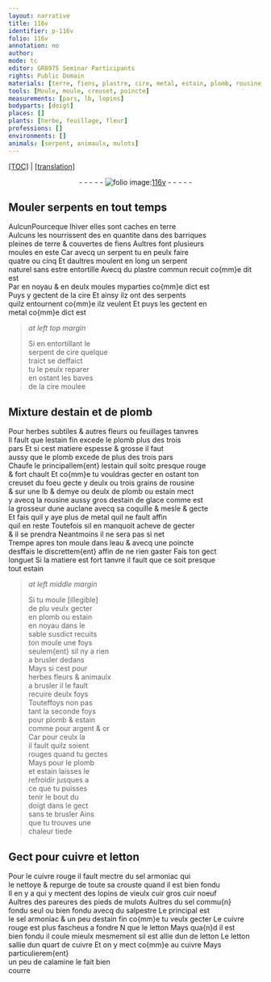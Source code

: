 ```yaml
---
layout: narrative
title: 116v
identifier: p-116v
folio: 116v
annotation: no
author:
mode: tc
editor: GR8975 Seminar Participants
rights: Public Domain
materials: [terre, fiens, plastre, cire, metal, estain, plomb, rousine, estain de glace, eau, argent, or, cuivre, letton, cuivre rouge, sel armoniac, vieulx cuir, cuir noeuf, pieds de mulots, sel commu{n}, salpestre, estain fin, calamine]
tools: [Moule, moule, creuset, poincte]
measurements: [pars, lb, lopins]
bodyparts: [doigt]
places: []
plants: [herbe, feuillage, fleur]
professions: []
environments: []
animals: [serpent, animaulx, mulots]
---
```


<p><a href="{{ site.baseurl }}/diplomatic/">[TOC]</a> | <a href="{{ site.baseurl }}/texts/p-116v_tl/">[translation]</a></p><div class="folio" align="center">- - - - - <a href="http://gallica.bnf.fr/ark:/12148/btv1b10500001g/f238.image" target="_blank"><img src="https://cu-mkp.github.io/2017-workshop-edition/assets/photo-icon.png" alt="folio image: " style="display:inline-block; margin-bottom:-3px;"/>116v</a> - - - - - </div>  
  

## <span class="tl">Moule</span>r <span class="al">serpent</span>s <span class="tmp">en tout temps</span>

 
<span class="del">Aulcun</span>Pourceque lhiver elles sont caches en <span class="m">terre</span><br/> Aulcuns les nourrissent <span class="del">des</span> en quantite dans des barriques<br/> pleines de <span class="m">terre</span> & couvertes de <span class="m">fiens</span> Aultres font plusieurs<br/> <span class="tl">moule</span>s en este Car avecq un <span class="al">serpent</span> tu en peulx faire<br/> quatre ou cinq Et daultres <span class="tl">moule</span>nt en long un <span class="al">serpent</span><br/> naturel sans estre entortille Avecq du <span class="m">plastre</span> commun <span class="add">recuit co{mm}e dit est</span><br/> <span class="del">Par</span> en noyau & en deulx <span class="tl">moule</span>s myparties co{mm}e dict est<br/> Puys y gectent de la <span class="m">cire</span> Et ainsy ilz ont des <span class="al">serpent</span>s<br/> quilz entournent co{mm}e ilz veulent Et puys les gectent en<br/> <span class="m">metal</span> co{mm}e dict est
 
> *at left top margin*
> 
> 
>   Si en entortillant le<br/> <span class="al">serpent</span> de <span class="m">cire</span> quelque<br/> traict se deffaict<br/> tu le peulx reparer<br/> en ostant les baves<br/> de la <span class="m">cire</span> moulee
 
 
  

## Mixture d<span class="m">estain</span> et de <span class="m">plomb</span>

 
Pour <span class="pa">herbe</span>s subtiles & autres fleurs ou <span class="pa">feuillage</span>s tanvres<br/> Il fault que l<span class="m">estain</span> fin excede le <span class="m">plomb</span> plus des trois<br/> <span class="ms">pars</span> Et si cest matiere espesse & grosse il faut<br/> aussy que le <span class="m">plomb</span> excede de plus des trois <span class="ms">pars</span><br/> Chaufe le principallem{ent} l<span class="m">estain</span> quil soitc presque rouge<br/> & fort chault Et co{mm}e tu vouldras gecter en ostant ton<br/> <span class="tl">creuset</span> du foeu gecte y deulx ou trois grains de <span class="m">rousine</span><br/> & sur une <span class="ms">lb</span> & demye ou deulx de <span class="m">plomb</span> ou <span class="m">estain</span> mect<br/> y avecq la <span class="m">rousine</span> aussy gros d<span class="m">estain de glace</span> comme est<br/> la grosseur dune auclane avecq sa coquille & mesle & gecte<br/> Et fais quil y aye plus de <span class="m">metal</span> quil ne fault affin<br/> quil en reste Toutefois sil en manquoit acheve de gecter<br/> & il se prendra Neantmoins il ne sera pas si net<br/> Trempe apres ton <span class="tl">moule</span> dans l<span class="m">eau</span> & avecq une <span class="tl">poincte</span><br/> desffais le discrettem{ent} affin de ne rien gaster Fais ton gect<br/> longuet Si la matiere est fort tanvre il fault que ce soit presque<br/> tout <span class="m">estain</span>
 
> *at left middle margin*
> 
> 
>   Si tu <span class="del"><span class="tl">moule</span> [illegible]</span><br/> <span class="del">de plu</span> veulx gecter<br/> <span class="del">en</span> <span class="m">plomb</span> ou <span class="m">estain</span><br/> en noyau dans le<br/> sable susdict recuits<br/> ton <span class="tl">moule</span> une foys<br/> seulem{ent} sil ny a rien<br/> a brusler dedans<br/> Mays si cest pour<br/> <span class="pa">herbe</span>s <span class="pa">fleur</span>s & <span class="al">animaulx</span><br/> a brusler il le fault<br/> recuire deulx foys<br/> Touteffoys non pas<br/> tant la seconde foys<br/> pour <span class="m">plomb</span> & <span class="m">estain</span><br/> comme pour <span class="m">argent</span> & <span class="m">or</span><br/> Car pour ceulx la<br/> il fault quilz soient<br/> rouges quand tu gectes<br/> Mays pour le <span class="m">plomb</span><br/> et <span class="m">estain</span> laisses le<br/> refroidir jusques a<br/> ce que tu puisses<br/> tenir le bout du<br/> <span class="bp">doigt</span> dans le gect<br/> sans te brusler Ains<br/> que tu trouves une<br/> chaleur tiede
 
 
  

## Gect pour <span class="m">cuivre</span> et <span class="m">letton</span>

 
Pour le <span class="m">cuivre rouge</span> il fault mectre du <span class="m">sel armoniac</span> qui<br/> le nettoye & repurge de toute sa crouste quand il est bien fondu<br/> Il en y a qui y mectent des <span class="ms">lopins</span> de <span class="del"><span class="m">vieulx cuir</span></span> gros <span class="m">cuir noeuf</span><br/> Aultres des pareures des <span class="m">pieds de <span class="al">mulots</span></span> Aultres du <span class="m">sel commu{n}</span><br/> fondu seul ou bien fondu avecq du <span class="m">salpestre</span> Le principal est<br/> le <span class="m">sel armoniac</span> & un peu d<span class="m">estain fin</span> co{mm}e tu veulx gecter Le <span class="m">cuivre<br/> rouge</span> est plus fascheus a fondre <span class="del">N</span> que le <span class="m">letton</span> Mays qua{n}d il est<br/> bien fondu il coule mieulx mesmement sil est allie <span class="del">dun</span> de <span class="m">letton</span> Le <span class="m">letton</span><br/> sallie dun quart de <span class="m">cuivre</span> Et on y mect co{mm}e au cuivre Mays particulierem{ent}<br/> un peu de <span class="m">calamine</span> le fait bien<br/> courre
 
